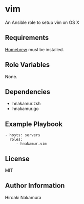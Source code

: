 vim
===

An Ansible role to setup vim on OS X

Requirements
------------

[Homebrew](http://brew.sh/) must be installed.

Role Variables
--------------

None.

Dependencies
------------

- hnakamur.zsh
- hnakamur.go

Example Playbook
----------------

    - hosts: servers
      roles:
         - hnakamur.vim

License
-------

MIT

Author Information
------------------

Hiroaki Nakamura
